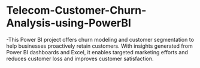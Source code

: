 # Telecom-Customer-Churn-Analysis-using-PowerBI
-This Power BI project offers churn modeling and customer segmentation to help businesses proactively retain customers. With insights generated from Power BI dashboards and Excel, it enables targeted marketing efforts and reduces customer loss and improves customer satisfaction.
